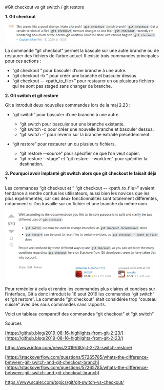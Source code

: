 #Git checkout vs git switch / git restore

 **1. Git checkout**
    
![Alt text](stackoverflowexemple.jpg)

La commande “git checkout” permet la bascule sur une autre branche ou de restaurer des fichiers de l’arbre actuel.
Il existe trois commandes principales pour ces actions :

-   “git checkout <branchname>” pour basculer d’une branche à une autre.
-   “git checkout –b <branchname>" pour créer une branche et basculer dessus.
-   “git checkout -- <path_to_file>” pour restaurer un ou plusieurs fichiers qui ne sont pas staged sans changer de branche.
    

**2.  **Git switch et git restore****
    

Git a introduit deux nouvelles commandes lors de la maj 2.23 :
-   “git switch” pour basculer d’une branche à une autre.
	-   “git switch <branchname> pour basculer sur une branche existante. 
	-   “git switch -c <branchname> pour créer une nouvelle branche et basculer dessus.
	-   “git switch -” pour revenir sur la branche extraite précédemment.
    

-   “git restore” pour restaurer un ou plusieurs fichiers.
	-   “git restore --source" pour spécifier ce que l’on veut copier.
	-   “git restore --stage" et “git restore --worktree" pour spécifier la destination.
    

**3.  Pourquoi avoir implanté git switch alors que git checkout le faisait déjà ?**
    

Les commandes “git  checkout <branchname> et ” “git checkout -- <path_to_file>” avaient tendance à rendre confus les utilisateurs, aussi bien les novices que les plus expérimentés, car ces deux fonctionnalités sont totalement différentes, notamment si l’on travaille sur un fichier et une branche du même nom.
 
![Alt text](stackoverflowexemple2.jpg)


Pour remédier à cela et rendre les commandes plus claires et concises sur l’interface, Git a donc introduit le 16 aout 2019 les commandes “git switch” et “git restore”. La commande “git checkout” était considérée trop “couteau suisse” avec des sous commandes sans rapports.

Voici un tableau comparatif des commandes “git  checkout” et “git switch"




Sources

[https://github.blog/2019-08-16-highlights-from-git-2-23/](https://github.blog/2019-08-16-highlights-from-git-2-23/)

https://www.infoq.com/news/2019/08/git-2-23-switch-restore/

[https://stackoverflow.com/questions/57265785/whats-the-difference-between-git-switch-and-git-checkout-branch](https://stackoverflow.com/questions/57265785/whats-the-difference-between-git-switch-and-git-checkout-branch)

https://www.scaler.com/topics/git/git-switch-vs-checkout/
